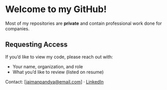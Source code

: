 # Welcome to my GitHub!

Most of my repositories are **private** and contain professional work done for companies.

## Requesting Access
If you’d like to view my code, please reach out with:
- Your name, organization, and role
- What you’d like to review (listed on resume)

Contact: [jaimanpandya@email.com] · [LinkedIn](https://www.linkedin.com/in/jaiman-p-825350234/)
